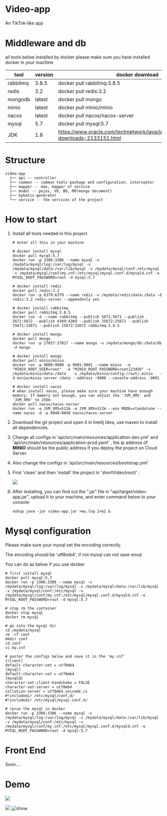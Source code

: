 # Video-app

An TikTok-like app


# Middleware and db

all tools below installed by docker
please make sure you have installed docker in your machine

| tool     | version | docker download                                              |
| -------- | ------- | ------------------------------------------------------------ |
| rabbitmq | 3.8.5   | docker pull rabbitmq:3.8.5                                   |
| redis    | 3.2     | docker pull redis:3.2                                        |
| mongodb  | latest  | docker pull mongo                                            |
| minio    | latest  | docker pull minio/minio                                      |
| nacos    | latest  | docker pull nacos/nacos-server                               |
| mysql    | 5.7     | docker pull mysql:5.7                                        |
| JDK      | 1.8     | https://www.oracle.com/technetwork/java/javase/downloads/jdk8-downloads-2133151.html |

# Structure

```
video-app
  ├── api -- controller
  ├── common -- common tools package and configuration, interceptor
  ├── mapper -- dao, mapper of service
  ├── model -- pojos, VO, BO, MO(mongo document)
  ├── mybatis-generator
  └── service -- the services of the project
```



# How to start

1. Install all tools needed in this project

   ```shell
   # enter all this in your machine
   
   # docker install mysql
   docker pull mysql:5.7
   docker run -p 3306:3306 --name mysql -v /mydata/mysql/log:/var/log/mysql -v /mydata/mysql/data:/var/lib/mysql -v /mydata/mysql/conf:/etc/mysql -v /mydata/mysql/conf/my.cnf:/etc/mysql/mysql.conf.d/mysqld.cnf -e MYSQL_ROOT_PASSWORD=root -d mysql:5.7
   
   # docker install redis
   docker pull redis:3.2
   docker run -p 6379:6379 --name redis -v /mydata/redis/data:/data -d redis:3.2 redis-server --appendonly yes
   
   # docker install rabbitmq
   docker pull rabbitmq:3.8.5
   docker run -d --name rabbitmq --publish 5671:5671 --publish 5672:5672 --publish 4369:4369 --publish 25672:25672 --publish 15671:15671 --publish 15672:15672 rabbitmq:3.8.5
   
   # docker install mongo
   docker pull mongo
   docker run -p 27017:27017 --name mongo -v /mydata/mongo/db:/data/db -d mongo
   
   # docker install mongo
   docker pull minio/minio
   docker run -p 9000:9000 -p 9001:9001 --name minio  -e "MINIO_ROOT_USER=root"  -e "MINIO_ROOT_PASSWORD=root123456" -v /mydata/minio/data:/data   -v /mydata/minio/config:/root/.minio   -d minio/minio server /data --address :9000 --console-address :9001
   
   # docker install nacos
   # when install nacos, please make sure your machine have enough memory. If memory not enough, you can adjust the 'JVM_XMS' and 'JVM_XMX' to 256m
   docker pull nacos/nacos-server
   docker run -e JVM_XMS=512m -e JVM_XMX=512m --env MODE=standalone --name nacos -d -p 8848:8848 nacos/nacos-server
   ```

2. Download the git project and open it in Intellj Idea, use maven to install all dependencies.

3. Change all configs in 'api/src/main/resources/application-dev.yml' and 'api/src/main/resources/application-prod.yaml' , the ip address of **MINIO** should be the public address if you deploy the project on Cloud Server.

4. Also change the configs in 'api/src/main/resources/bootstrap.yml'

5. First 'clean' and then 'install' the project in 'shortVideo(root)' :

   ![](http://8.209.98.139:9000/video-app/asdasasd.png)

6. After installing, you can find out the ".jar" file in "api/target/video-app.jar", upload it to your machine, and enter command below to your console:

   ```shell
   nohup java -jar video-app.jar >my.log 2>&1 &
   ```



# Mysql configuration

Please make sure your mysql set the encoding correctly. 

The encoding should be 'utf8mb4', if not mysql can not save emoji

You can do as below if you use docker

```shell
# first install mysql
docker pull mysql:5.7
docker run -p 3306:3306 --name mysql -v /mydata/mysql/log:/var/log/mysql -v /mydata/mysql/data:/var/lib/mysql -v /mydata/mysql/conf:/etc/mysql -v /mydata/mysql/conf/my.cnf:/etc/mysql/mysql.conf.d/mysqld.cnf -e MYSQL_ROOT_PASSWORD=root -d mysql:5.7

# stop rm the container
docker stop mysql
docker rm mysql

# go into the mysql dir
cd /mydata/mysql
rm -rf conf
mkdir conf
cd conf
vi my.cnf

# paster the configs below and save it in the 'my.cnf'
[client]
default-character-set = utf8mb4
[mysql]
default-character-set = utf8mb4
[mysqld]
character-set-client-handshake = FALSE
character-set-server = utf8mb4
collation-server = utf8mb4_unicode_ci
#!includedir /etc/mysql/conf.d/
#!includedir /etc/mysql/mysql.conf.d/

# rerun the mysql in docker
docker run -p 3306:3306 --name mysql -v /mydata/mysql/log:/var/log/mysql -v /mydata/mysql/data:/var/lib/mysql -v /mydata/mysql/conf:/etc/mysql -v /mydata/mysql/conf/my.cnf:/etc/mysql/mysql.conf.d/mysqld.cnf -e MYSQL_ROOT_PASSWORD=root -d mysql:5.7
```



# Front End

Soon....



# Demo

![](http://8.209.98.139:9000/video-app/h0szq-vz8co.gif)

![](http://8.209.98.139:9000/video-app/ihbgq-eobu4.gif)
<img src="http://8.209.98.139:9000/video-app/g25sg-707mm.gif" alt="show" />
